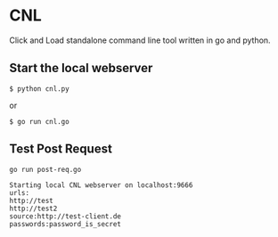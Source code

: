 # CNL
Click and Load standalone command line tool written in go and python.

## Start the local webserver
```
$ python cnl.py
```
or
```
$ go run cnl.go
```


## Test Post Request
```
go run post-req.go

Starting local CNL webserver on localhost:9666
urls:
http://test
http://test2
source:http://test-client.de
passwords:password_is_secret
```
